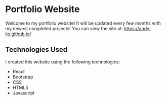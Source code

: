 # Portfolio Website

Welcome to my portfolio website! It will be updated every few months with my newest completed projects! You can view the site at: https://andy-iio.github.io/

## Technologies Used

I created this website using the following technologies:
- React
- Bootstrap
- CSS
- HTML5
- Javascript



